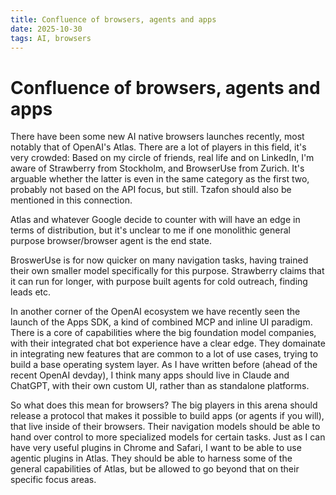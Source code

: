 ```yaml
---
title: Confluence of browsers, agents and apps 
date: 2025-10-30
tags: AI, browsers 
---
```



# Confluence of browsers, agents and apps 

There have been some new AI native browsers launches recently, most notably that of OpenAI's Atlas. There are a lot of players in this field, it's very crowded: Based on my circle of friends, real life and on LinkedIn, I'm aware of Strawberry from Stockholm, and BrowserUse from Zurich. It's arguable whether the latter is even in the same category as the first two, probably not based on the API focus, but still. Tzafon should also be mentioned in this connection. 

Atlas and whatever Google decide to counter with will have an edge in terms of distribution, but it's unclear to me if one monolithic general purpose browser/browser agent is the end state. 

BroswerUse is for now quicker on many navigation tasks, having trained their own smaller model specifically for this purpose. Strawberry claims that it can run for longer, with purpose built agents for cold outreach, finding leads etc. 

In another corner of the OpenAI ecosystem we have recently seen the launch of the Apps SDK, a kind of combined MCP and inline UI paradigm. There is a core of capabilities where the big foundation model companies, with their integrated chat bot experience have a clear edge. They domainate in integrating new features that are common to a lot of use cases, trying to build a base operating system layer. As I have written before (ahead of the recent OpenAI devday), I think many apps should live in Claude and ChatGPT, with their own custom UI, rather than as standalone platforms. 

So what does this mean for browsers? The big players in this arena should release a protocol that makes it possible to build apps (or agents if you will), that live inside of their browsers. Their navigation models should be able to hand over control to more specialized models for certain tasks. Just as I can have very useful plugins in Chrome and Safari, I want to be able to use agentic plugins in Atlas. They should be able to harness some of the general capabilities of Atlas, but be allowed to go beyond that on their specific focus areas. 


